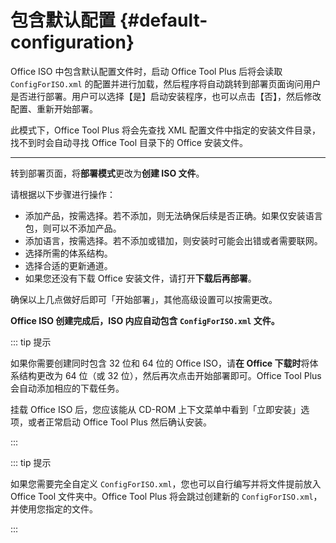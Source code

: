 # 包含默认配置 {#default-configuration}

Office ISO 中包含默认配置文件时，启动 Office Tool Plus 后将会读取 `ConfigForISO.xml` 的配置并进行加载，然后程序将自动跳转到部署页面询问用户是否进行部署。用户可以选择【是】启动安装程序，也可以点击【否】，然后修改配置、重新开始部署。

此模式下，Office Tool Plus 将会先查找 XML 配置文件中指定的安装文件目录，找不到时会自动寻找 Office Tool 目录下的 Office 安装文件。

---

转到部署页面，将**部署模式**更改为**创建 ISO 文件**。

请根据以下步骤进行操作：

- 添加产品，按需选择。若不添加，则无法确保后续是否正确。如果仅安装语言包，则可以不添加产品。
- 添加语言，按需选择。若不添加或错加，则安装时可能会出错或者需要联网。
- 选择所需的体系结构。
- 选择合适的更新通道。
- 如果您还没有下载 Office 安装文件，请打开**下载后再部署**。

确保以上几点做好后即可「开始部署」，其他高级设置可以按需更改。

**Office ISO 创建完成后，ISO 内应自动包含 `ConfigForISO.xml` 文件。**

::: tip 提示

如果你需要创建同时包含 32 位和 64 位的 Office ISO，请**在 Office 下载时**将体系结构更改为 64 位（或 32 位），然后再次点击开始部署即可。Office Tool Plus 会自动添加相应的下载任务。

挂载 Office ISO 后，您应该能从 CD-ROM 上下文菜单中看到「立即安装」选项，或者正常启动 Office Tool Plus 然后确认安装。

:::

::: tip 提示

如果您需要完全自定义 `ConfigForISO.xml`，您也可以自行编写并将文件提前放入 Office Tool 文件夹中。Office Tool Plus 将会跳过创建新的 `ConfigForISO.xml`，并使用您指定的文件。

:::
